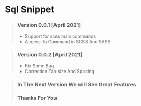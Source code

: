 # Sql Snippet

> ### Version 0.0.1 [April 2021]
>
> - Support for scss main commands
> - Access To Command in SCSS And SASS

> ### Version 0.0.2 [April 2021]
>
> - Fix Some Bug
> - Correction Tab size And Spacing



> ### In The Next Version We will See Great Features
> ### Thanks For You



